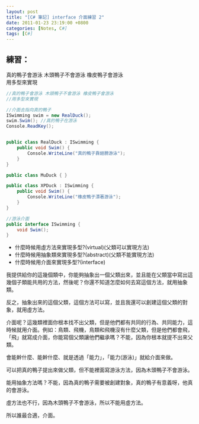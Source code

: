 ```yaml
---
layout: post
title: "[C# 筆記] interface 介面練習 2"
date: 2011-01-23 23:19:00 +0800
categories: [Notes, C#]
tags: [C#]
---
```


## 練習：
真的鴨子會游泳 木頭鴨子不會游泳 橡皮鴨子會游泳    
用多型來實現
```c#
//真的鴨子會游泳 木頭鴨子不會游泳 橡皮鴨子會游泳
//用多型來實現

//介面去指向真的鴨子
ISwimming swim = new RealDuck();
swim.Swim(); //真的鴨子在游泳
Console.ReadKey();


public class RealDuck : ISwimming {
    public void Swim() {
        Console.WriteLine("真的鴨子靠翅膀游泳");
    }
}

public class MuDuck { }

public class XPDuck : ISwimming {
    public void Swim() {
        Console.WriteLine("橡皮鴨子漂著游泳");
    }
}

//游泳介面
public interface ISwimming {
    void Swim();
}
```

- 什麼時候用虛方法來實現多型?(virtual)(父類可以實現方法)
- 什麼時候用抽象類來實現多型?(abstract)(父類不能實現方法)
- 什麼時候用介面來實現多型?(interface)
    
我提供給你的這幾個類中，你能夠抽象出一個父類出來，並且能在父類當中寫出這幾個子類能共用的方法，然後呢？你還不知道怎麼如何去寫這個方法，就用抽象類。    

反之，抽象出來的這個父類，這個方法可以寫，並且我還可以創建這個父類的對象，就用虛方法。    
 
介面呢？這幾類裡面你根本找不出父類，但是他們都有共同的行為、共同能力，這時候就用介面。例如：鳥類、飛機，鳥類和飛機沒有什麼父類，但是他們都會飛，「飛」就寫成介面，你能寫個父類讓他們繼承嗎？不能，因為你根本就提不出來父類。    

會能幹什麼、能幹什麼、就是透過「能力」，「能力(游泳)」就給介面來做。    

可以把真的鴨子提出來做父類，但不能裡面寫游泳方法，因為木頭鴨子不會游泳。 

能用抽象方法嗎？不能，因為真的鴨子需要被創建對象，真的鴨子有意義呀，他真的會游泳。    

虛方法也不行，因為木頭鴨子不會游泳，所以不能用虛方法。

所以誰最合適，介面。   